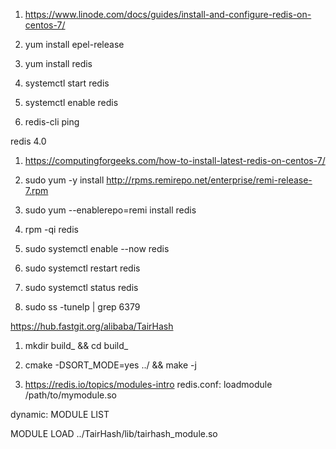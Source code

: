 1. https://www.linode.com/docs/guides/install-and-configure-redis-on-centos-7/

2. yum install epel-release

3. yum install redis

4. systemctl start redis

5. systemctl enable redis

6. redis-cli ping


redis 4.0
1. https://computingforgeeks.com/how-to-install-latest-redis-on-centos-7/

2. sudo yum -y install http://rpms.remirepo.net/enterprise/remi-release-7.rpm

3. sudo yum --enablerepo=remi install redis

4. rpm -qi redis 

5. sudo systemctl enable --now redis

6. sudo systemctl restart redis

7. sudo systemctl status  redis

8. sudo ss -tunelp | grep 6379



https://hub.fastgit.org/alibaba/TairHash

1. mkdir build_ &&  cd build_

2. cmake -DSORT_MODE=yes ../ && make -j

3. https://redis.io/topics/modules-intro
redis.conf:
loadmodule /path/to/mymodule.so

dynamic:
MODULE LIST

MODULE LOAD ../TairHash/lib/tairhash_module.so





